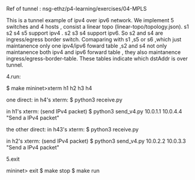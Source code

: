 Ref of tunnel : nsg-ethz/p4-learning/exercises/04-MPLS 

This is a tunnel example of ipv4 over ipv6 network. We implement 5 switches and 4 hosts , consist a linear topo (linear-topo/topology.json).
s1 s2 s4 s5 support ipv4 . s2 s3 s4 support ipv6.
So s2 and s4 are ingress/egress border switch. Comaparing with s1 ,s5 or s6 ,which just maintanence only one ipv4/ipv6 foward table ,s2 and s4 not only maintanence both ipv4 and ipv6 forward table , they also maintanence ingress/egress-border-table. These tables indicate which dstAddr is over tunnel.


4.run:    

$ make
mininet>xterm h1 h2 h3 h4

one direct:
in h4's xterm:
$ python3 receive.py

in h1's xterm:
(send IPv4 packet)
$ python3 send_v4.py 10.0.1.1 10.0.4.4 "Send a IPv4 packet"

the other direct:
in h43's xterm:
$ python3 receive.py

in h2's xterm:
(send IPv4 packet)
$ python3 send_v4.py 10.0.2.2 10.0.3.3 "Send a IPv4 packet"

5.exit

mininet> exit
$ make stop
$ make run 